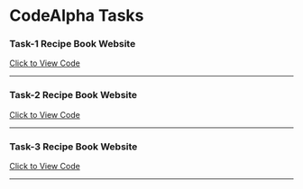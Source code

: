 # CodeAlpha Tasks
<h3>Task-1 Recipe Book Website</h3>
<a href="https://github.com/tahir-rafique/codeAlpha/tree/main/Task1-Recipe%20Book%20Website"> Click to View Code</a>
<hr>
<h3>Task-2 Recipe Book Website</h3>
<a href="https://github.com/tahir-rafique/codeAlpha/tree/main/Task1-Recipe%20Book%20Website"> Click to View Code</a>
<hr>
<h3>Task-3 Recipe Book Website</h3>
<a href="https://github.com/tahir-rafique/codeAlpha/tree/main/Task1-Recipe%20Book%20Website"> Click to View Code</a>
<hr>
